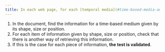 ```yaml
---
title: In each web page, for each [temporal media](#time-based-media-audio-video-and-synchronised), information must not be conveyed solely [by shape, size or location](#indication-conveyed-by-shape-size-or-location). Is this rule respected?
---
```


1. In the document, find the information for a time-based medium given by its shape, size or position.
2. For each item of information given by shape, size or position, check that there is another way of retrieving this information.
3. If this is the case for each piece of information, **the test is validated**.
